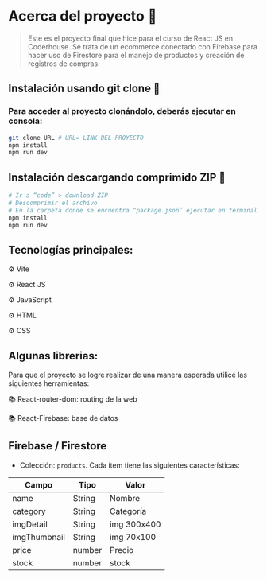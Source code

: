 # Acerca del proyecto 👀

> Este es el proyecto final que hice para el curso de React JS en Coderhouse. Se trata de un ecommerce conectado con Firebase para hacer uso de Firestore para el manejo de productos y creación de registros de compras.

## Instalación usando git clone 🔧

### Para acceder al proyecto clonándolo, deberás ejecutar en consola: 
```sh
git clone URL # URL= LINK DEL PROYECTO
npm install 
npm run dev
```

## Instalación descargando comprimido ZIP 🔧
```sh
# Ir a “code” > download ZIP
# Descomprimir el archivo
# En la carpeta donde se encuentra “package.json” ejecutar en terminal:
npm install
npm run dev
```

## Tecnologías principales:

⚙ Vite

⚙ React JS

⚙ JavaScript

⚙ HTML

⚙ CSS

## Algunas librerias:

Para que el proyecto se logre realizar de una manera esperada utilicé las siguientes herramientas:

📚 React-router-dom: routing de la web

📚 React-Firebase: base de datos 

## Firebase / Firestore

- Colección: ```products```. Cada item tiene las siguientes características:

|    Campo      |   Tipo        |   Valor       |
| ------------- | ------------- | ------------- |
| name          |   String      |   Nombre      |
| category      |   String      |   Categoría   |
| imgDetail     |   String      |   img 300x400 |
| imgThumbnail  |   String      |   img 70x100  |
| price         |   number      |   Precio      |
| stock         |   number      |   stock       |
